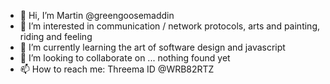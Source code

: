 - 👋 Hi, I’m Martin @greengoosemaddin
- 👀 I’m interested in communication / network protocols, arts and painting, riding and feeling
- 🌱 I’m currently learning the art of software design and javascript 
- 💞️ I’m looking to collaborate on ... nothing found yet
- 📫 How to reach me: Threema ID @WRB82RTZ

<!---
greengoosemaddin/greengoosemaddin is a ✨ special ✨ repository because its `README.md` (this file) appears on your GitHub profile.
You can click the Preview link to take a look at your changes.
--->
